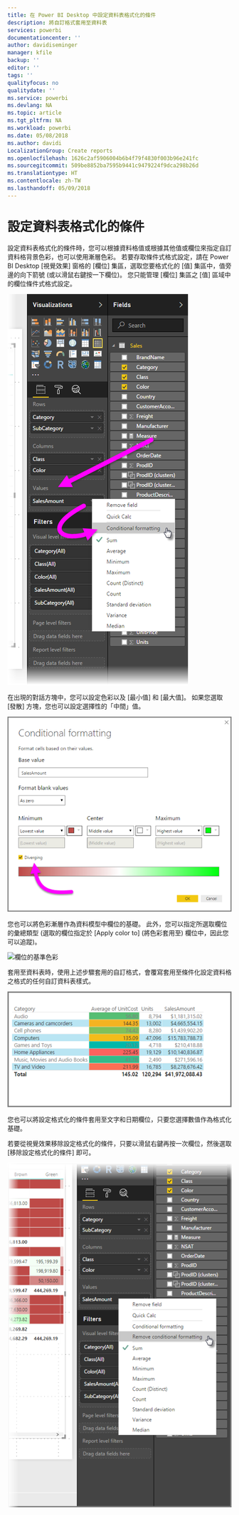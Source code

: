 ```yaml
---
title: 在 Power BI Desktop 中設定資料表格式化的條件
description: 將自訂格式套用至資料表
services: powerbi
documentationcenter: ''
author: davidiseminger
manager: kfile
backup: ''
editor: ''
tags: ''
qualityfocus: no
qualitydate: ''
ms.service: powerbi
ms.devlang: NA
ms.topic: article
ms.tgt_pltfrm: NA
ms.workload: powerbi
ms.date: 05/08/2018
ms.author: davidi
LocalizationGroup: Create reports
ms.openlocfilehash: 1626c2af5906004b6b4f79f4830f003b96e241fc
ms.sourcegitcommit: 509be8852ba7595b9441c9479224f9dca298b26d
ms.translationtype: HT
ms.contentlocale: zh-TW
ms.lasthandoff: 05/09/2018
---
```

# <a name="conditional-formatting-in-tables"></a>設定資料表格式化的條件
設定資料表格式化的條件時，您可以根據資料格值或根據其他值或欄位來指定自訂資料格背景色彩，也可以使用漸層色彩。 若要存取條件式格式設定，請在 Power BI Desktop [視覺效果] 窗格的 [欄位] 集區，選取您要格式化的 [值] 集區中，值旁邊的向下箭號 (或以滑鼠右鍵按一下欄位)。 您只能管理 [欄位] 集區之 [值] 區域中的欄位條件式格式設定。

![設定資料表格式化的條件](media/desktop-conditional-table-formatting/table-formatting_1.png)

在出現的對話方塊中，您可以設定色彩以及 [最小值] 和 [最大值]。 如果您選取 [發散] 方塊，您也可以設定選擇性的「中間」值。

![發散色彩](media/desktop-conditional-table-formatting/table-formatting_2.png)

您也可以將色彩漸層作為資料模型中欄位的基礎。 此外，您可以指定所選取欄位的彙總類型 (選取的欄位指定於 [Apply color to] \(將色彩套用至\) 欄位中，因此您可以追蹤)。

![欄位的基準色彩](media/desktop-conditional-table-formatting/table-formatting_2b.png)

套用至資料表時，使用上述步驟套用的自訂格式，會覆寫套用至條件化設定資料格之格式的任何自訂資料表樣式。

![資料表格式化](media/desktop-conditional-table-formatting/table-formatting_3.png)

您也可以將設定格式化的條件套用至文字和日期欄位，只要您選擇數值作為格式化基礎。 

若要從視覺效果移除設定格式化的條件，只要以滑鼠右鍵再按一次欄位，然後選取 [移除設定格式化的條件] 即可。

![移除資料表格式化](media/desktop-conditional-table-formatting/table-formatting_4.png)

